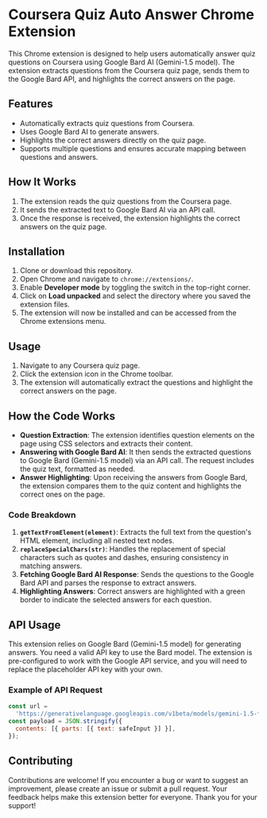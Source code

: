 # Coursera Quiz Auto Answer Chrome Extension

This Chrome extension is designed to help users automatically answer quiz questions on Coursera using Google Bard AI (Gemini-1.5 model). The extension extracts questions from the Coursera quiz page, sends them to the Google Bard API, and highlights the correct answers on the page.

## Features

- Automatically extracts quiz questions from Coursera.
- Uses Google Bard AI to generate answers.
- Highlights the correct answers directly on the quiz page.
- Supports multiple questions and ensures accurate mapping between questions and answers.

## How It Works

1. The extension reads the quiz questions from the Coursera page.
2. It sends the extracted text to Google Bard AI via an API call.
3. Once the response is received, the extension highlights the correct answers on the quiz page.

## Installation

1. Clone or download this repository.
2. Open Chrome and navigate to `chrome://extensions/`.
3. Enable **Developer mode** by toggling the switch in the top-right corner.
4. Click on **Load unpacked** and select the directory where you saved the extension files.
5. The extension will now be installed and can be accessed from the Chrome extensions menu.

## Usage

1. Navigate to any Coursera quiz page.
2. Click the extension icon in the Chrome toolbar.
3. The extension will automatically extract the questions and highlight the correct answers on the page.

## How the Code Works

- **Question Extraction**: The extension identifies question elements on the page using CSS selectors and extracts their content.
- **Answering with Google Bard AI**: It then sends the extracted questions to Google Bard (Gemini-1.5 model) via an API call. The request includes the quiz text, formatted as needed.
- **Answer Highlighting**: Upon receiving the answers from Google Bard, the extension compares them to the quiz content and highlights the correct ones on the page.

### Code Breakdown

1. **`getTextFromElement(element)`**: Extracts the full text from the question's HTML element, including all nested text nodes.
2. **`replaceSpecialChars(str)`**: Handles the replacement of special characters such as quotes and dashes, ensuring consistency in matching answers.
3. **Fetching Google Bard AI Response**: Sends the questions to the Google Bard API and parses the response to extract answers.
4. **Highlighting Answers**: Correct answers are highlighted with a green border to indicate the selected answers for each question.

## API Usage

This extension relies on Google Bard (Gemini-1.5 model) for generating answers. You need a valid API key to use the Bard model. The extension is pre-configured to work with the Google API service, and you will need to replace the placeholder API key with your own.

### Example of API Request

```javascript
const url =
  'https://generativelanguage.googleapis.com/v1beta/models/gemini-1.5-flash:generateContent?key=YOUR_API_KEY';
const payload = JSON.stringify({
  contents: [{ parts: [{ text: safeInput }] }],
});
```

## Contributing

Contributions are welcome! If you encounter a bug or want to suggest an improvement, please create an issue or submit a pull request. Your feedback helps make this extension better for everyone. Thank you for your support!
